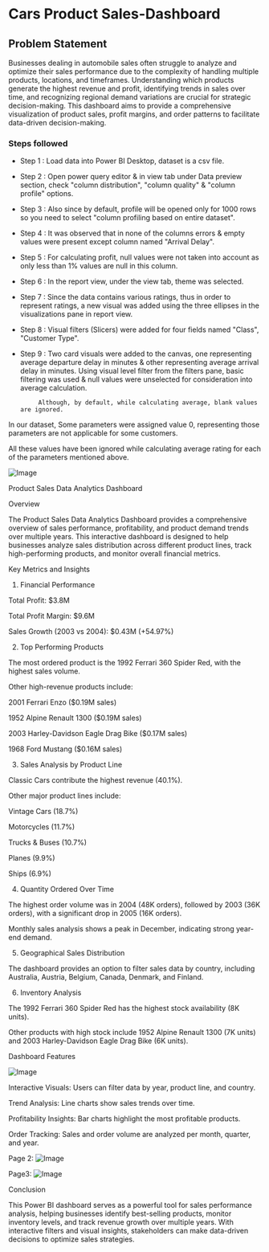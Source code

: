 
# Cars Product Sales-Dashboard


## Problem Statement

Businesses dealing in automobile sales often struggle to analyze and optimize their sales performance due to the complexity of handling multiple products, locations, and timeframes. Understanding which products generate the highest revenue and profit, identifying trends in sales over time, and recognizing regional demand variations are crucial for strategic decision-making. This dashboard aims to provide a comprehensive visualization of product sales, profit margins, and order patterns to facilitate data-driven decision-making.

### Steps followed 

- Step 1 : Load data into Power BI Desktop, dataset is a csv file.
- Step 2 : Open power query editor & in view tab under Data preview section, check "column distribution", "column quality" & "column profile" options.
- Step 3 : Also since by default, profile will be opened only for 1000 rows so you need to select "column profiling based on entire dataset".
- Step 4 : It was observed that in none of the columns errors & empty values were present except column named "Arrival Delay".
- Step 5 : For calculating profit, null values were not taken into account as only less than 1% values are null in this column.
- Step 6 : In the report view, under the view tab, theme was selected.
- Step 7 : Since the data contains various ratings, thus in order to represent ratings, a new visual was added using the three ellipses in the visualizations pane in report view. 
- Step 8 : Visual filters (Slicers) were added for four fields named "Class", "Customer Type".
- Step 9 : Two card visuals were added to the canvas, one representing average departure delay in minutes & other representing average arrival delay in minutes.
           Using visual level filter from the filters pane, basic filtering was used & null values were unselected for consideration into average calculation.
           
           Although, by default, while calculating average, blank values are ignored.
  
In our dataset, Some parameters were assigned value 0, representing those parameters are not applicable for some customers.

All these values have been ignored while calculating average rating for each of the parameters mentioned above.


![Image](https://github.com/user-attachments/assets/321ee5ee-bd30-419a-aaf9-f3b0cc2f611c)



        
Product Sales Data Analytics Dashboard

Overview

The Product Sales Data Analytics Dashboard provides a comprehensive overview of sales performance, profitability, and product demand trends over multiple years. This interactive dashboard is designed to help businesses analyze sales distribution across different product lines, track high-performing products, and monitor overall financial metrics.

Key Metrics and Insights

1. Financial Performance

Total Profit: $3.8M

Total Profit Margin: $9.6M

Sales Growth (2003 vs 2004): $0.43M (+54.97%)

2. Top Performing Products

The most ordered product is the 1992 Ferrari 360 Spider Red, with the highest sales volume.

Other high-revenue products include:

2001 Ferrari Enzo ($0.19M sales)

1952 Alpine Renault 1300 ($0.19M sales)

2003 Harley-Davidson Eagle Drag Bike ($0.17M sales)

1968 Ford Mustang ($0.16M sales)

3. Sales Analysis by Product Line

Classic Cars contribute the highest revenue (40.1%).

Other major product lines include:

Vintage Cars (18.7%)

Motorcycles (11.7%)

Trucks & Buses (10.7%)

Planes (9.9%)

Ships (6.9%)

4. Quantity Ordered Over Time

The highest order volume was in 2004 (48K orders), followed by 2003 (36K orders), with a significant drop in 2005 (16K orders).

Monthly sales analysis shows a peak in December, indicating strong year-end demand.

5. Geographical Sales Distribution

The dashboard provides an option to filter sales data by country, including Australia, Austria, Belgium, Canada, Denmark, and Finland.

6. Inventory Analysis

The 1992 Ferrari 360 Spider Red has the highest stock availability (8K units).

Other products with high stock include 1952 Alpine Renault 1300 (7K units) and 2003 Harley-Davidson Eagle Drag Bike (6K units).

Dashboard Features

![Image](https://github.com/user-attachments/assets/b50a5c2a-3e01-43c9-9113-04403be26120)

Interactive Visuals: Users can filter data by year, product line, and country.

Trend Analysis: Line charts show sales trends over time.

Profitability Insights: Bar charts highlight the most profitable products.

Order Tracking: Sales and order volume are analyzed per month, quarter, and year.

Page 2:
![Image](https://github.com/user-attachments/assets/23a49294-9f38-4438-91d3-f43d4803917b)

Page3:
![Image](https://github.com/user-attachments/assets/c00909a9-297c-4e1c-9f0e-f4288716ded3)

Conclusion

This Power BI dashboard serves as a powerful tool for sales performance analysis, helping businesses identify best-selling products, monitor inventory levels, and track revenue growth over multiple years. With interactive filters and visual insights, stakeholders can make data-driven decisions to optimize sales strategies.
